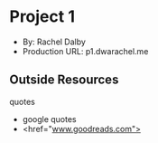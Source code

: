 # Project 1
+ By: Rachel Dalby
+ Production URL: p1.dwarachel.me

## Outside Resources
quotes

+ google quotes
+ <href="www.goodreads.com">

